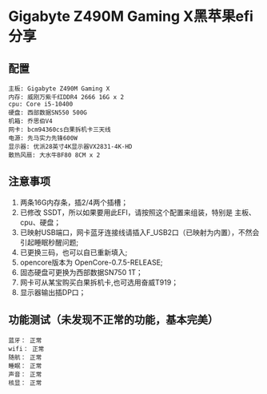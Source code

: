 # Gigabyte Z490M Gaming X黑苹果efi分享
## 配置
```code
主板:	Gigabyte Z490M Gaming X	 
内存:	威刚万紫千红DDR4 2666 16G x 2
cpu: Core i5-10400	 
硬盘:	西部数据SN550 500G
机箱:	乔思伯V4	 
网卡:	bcm94360cs白果拆机卡三天线
电源:	先马实力先锋600W	 
显示器: 优派28英寸4K显示器VX2831-4K-HD
散热风扇: 大水牛BF80 8CM x 2
```
 
## 注意事项
1. 两条16G内存条，插2/4两个插槽；
2. 已修改 SSDT，所以如果要用此EFI，请按照这个配置来组装，特别是 主板、cpu、硬盘；
3. 已映射USB端口，网卡蓝牙连接线请插入F_USB2口（已映射为内置），不然会引起睡眠秒醒问题;
4. 已更换三码，也可以自已重新填入;
5. opencore版本为 OpenCore-0.7.5-RELEASE;
6. 固态硬盘可更换为西部数据SN750 1T；
7. 网卡可从某宝购买白果拆机卡,也可选用奋威T919；
8. 显示器输出插DP口；

## 功能测试（未发现不正常的功能，基本完美）
```code
蓝牙： 正常
wifi： 正常
随航： 正常
睡眠： 正常
声音： 正常
核显： 正常
```
